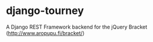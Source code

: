 # django-tourney
A Django REST Framework backend for the jQuery Bracket (http://www.aropupu.fi/bracket/)

